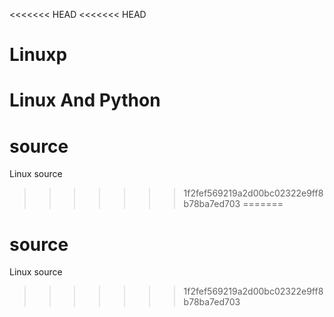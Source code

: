 <<<<<<< HEAD
<<<<<<< HEAD
# Linuxp
Linux And Python
=======
# source
Linux source
>>>>>>> 1f2fef569219a2d00bc02322e9ff8b78ba7ed703
=======
# source
Linux source
>>>>>>> 1f2fef569219a2d00bc02322e9ff8b78ba7ed703

